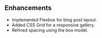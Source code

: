 ## Enhancements
- Implemented Flexbox for blog post layout.
- Added CSS Grid for a responsive gallery.
- Refined spacing using the box model.